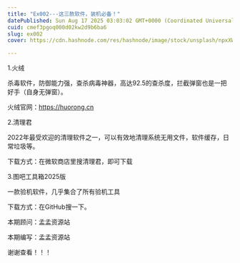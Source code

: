 ```yaml
---
title: "Ex002---这三款软件，装机必备！"
datePublished: Sun Aug 17 2025 03:03:02 GMT+0000 (Coordinated Universal Time)
cuid: cmef3pgoq000d02kw2d9b6ba6
slug: ex002
cover: https://cdn.hashnode.com/res/hashnode/image/stock/unsplash/npxXWgQ33ZQ/upload/4a2eb21acda0787b4ba205563cb7af3a.jpeg

---
```


1.火绒

杀毒软件，防御能力强，查杀病毒神器，高达92.5的查杀度，拦截弹窗也是一把好手（自身无弹窗）。

火绒官网：https://huorong.cn

2.清理君

2022年最受欢迎的清理软件之一，可以有效地清理系统无用文件，软件缓存，日常垃圾等。

下载方式：在微软商店里搜清理君，即可下载

3.图吧工具箱2025版

一款验机软件，几乎集合了所有验机工具

下载方式：在GitHub搜一下。

本期顾问：孟孟资源站

本期编写：孟孟资源站

谢谢查看！！！
